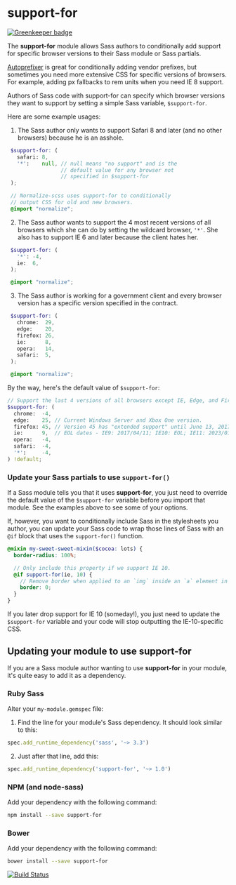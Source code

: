# support-for

[![Greenkeeper badge](https://badges.greenkeeper.io/JohnAlbin/support-for.svg)](https://greenkeeper.io/)

The **support-for** module allows Sass authors to conditionally add support for specific browser versions to their Sass module or Sass partials.

[Autoprefixer](https://github.com/postcss/autoprefixer) is great for conditionally adding vendor prefixes, but sometimes you need more extensive CSS for specific versions of browsers. For example, adding px fallbacks to rem units when you need IE 8 support.

Authors of Sass code with support-for can specify which browser versions they want to support by setting a simple Sass variable, `$support-for`.

Here are some example usages:

1. The Sass author only wants to support Safari 8 and later (and no other browsers) because he is an asshole.

 ```scss
  $support-for: (
    safari: 8,
    '*':    null, // null means "no support" and is the
                  // default value for any browser not
                  // specified in $support-for
  );

  // Normalize-scss uses support-for to conditionally
  // output CSS for old and new browsers.
  @import "normalize";
```

2. The Sass author wants to support the 4 most recent versions of all browsers which she can do by setting the wildcard browser, `'*'`. She also has to support IE 6 and later because the client hates her.

 ```scss
  $support-for: (
    '*': -4,
    ie:  6,
  );

  @import "normalize";
```

3. The Sass author is working for a government client and every browser version has a specific version specified in the contract.

 ```scss
  $support-for: (
    chrome:  29,
    edge:    20,
    firefox: 26,
    ie:      8,
    opera:   14,
    safari:  5,
  );

  @import "normalize";
```

By the way, here's the default value of `$support-for`:

```scss
// Support the last 4 versions of all browsers except IE, Edge, and Firefox.
$support-for: (
  chrome:  -4,
  edge:    25, // Current Windows Server and Xbox One version.
  firefox: 45, // Version 45 has "extended support" until June 13, 2017.
  ie:      9,  // EOL dates - IE9: 2017/04/11; IE10: EOL; IE11: 2023/01/10.
  opera:   -4,
  safari:  -4,
  '*':     -4,
) !default;
```

### Update your Sass partials to use `support-for()`

If a Sass module tells you that it uses **support-for**, you just need to override the default value of the `$support-for` variable before you import that module. See the examples above to see some of your options.

If, however, you want to conditionally include Sass in the stylesheets you author, you can update your Sass code to wrap those lines of Sass with an `@if` block that uses the `support-for()` function.

```scss
@mixin my-sweet-sweet-mixin($cocoa: lots) {
  border-radius: 100%;

  // Only include this property if we support IE 10.
  @if support-for(ie, 10) {
    // Remove border when applied to an `img` inside an `a` element in IE 8/9/10.
    border: 0;
  }
}
```

If you later drop support for IE 10 (someday!), you just need to update the
`$support-for` variable and your code will stop outputting the IE-10-specific
CSS.

## Updating your module to use support-for

If you are a Sass module author wanting to use **support-for** in your module, it's
quite easy to add it as a dependency.

### Ruby Sass

Alter your `my-module.gemspec` file:

1. Find the line for your module's Sass dependency. It should look similar to this:

 ```ruby
spec.add_runtime_dependency('sass', '~> 3.3')
```

2. Just after that line, add this:

 ```ruby
spec.add_runtime_dependency('support-for', '~> 1.0')
```

### NPM (and node-sass)

Add your dependency with the following command:

```bash
npm install --save support-for
```

### Bower

Add your dependency with the following command:

```bash
bower install --save support-for
```

[![Build Status](https://travis-ci.org/JohnAlbin/support-for.png?branch=master)](https://travis-ci.org/JohnAlbin/support-for)
